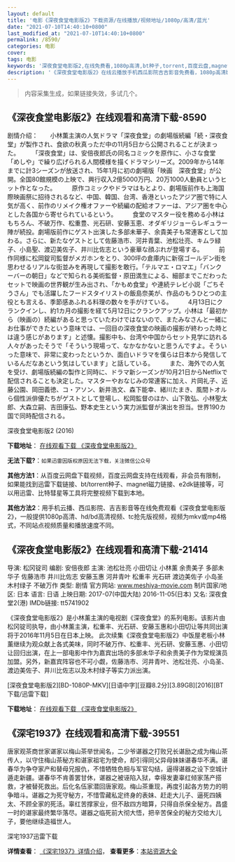 ```yaml
---
layout: default
title: '电影《深夜食堂电影版2》下载资源/在线播放/视频地址/1080p/高清/蓝光'
date: "2021-07-10T14:40:10+0800"
last_modified_at: "2021-07-10T14:40:10+0800"
permalink: /8590/
categories: 电影
cover:
tags: 电影
keywords: '深夜食堂电影版2,在线免费看,1080p高清,bt种子,torrent,百度云盘,magnet,磁力链,迅雷下载资源'
description: '《深夜食堂电影版2》在线云播放手机西瓜影院吉吉影音免费看，1080p高清bd/hd未删减完整版和tc抢先枪版，mkv/mp4格式，附带bt/torrent种子、magnet/磁力链、百度云盘、网盘资源迅雷下载链接'
---
```


>内容采集生成，如果链接失效，多试几个。


## 《深夜食堂电影版2》在线观看和高清下载-8590

剧情介绍：　　小林薫主演の人気ドラマ「深夜食堂」の劇場版続編「続・深夜食堂」が製作され、食欲の秋真っただ中の11月5日から公開されることが決まった。  　　「深夜食堂」は、安倍夜郎氏の同名コミックを原作に、小さな食堂「めしや」で繰り広げられる人間模様を描くドラマシリーズ。2009年から14年までに計3シーズンが放送され、15年1月に初の劇場版「映画　深夜食堂」が公開。全国80館規模の上映で、興行収入2億5000万円、20万1000人動員というヒット作となった。  　　原作コミックやドラマはもとより、劇場版前作も上海国際映画祭に招待されるなど、中国、韓国、台湾、香港といったアジア圏で特に人気が高く、前作のリメイク権オファーや続編の配給オファーは、アジア圏を中心とした各国から寄せられているという。  　　食堂のマスター役を務める小林はもちろん、不破万作、松重豊、光石研、安藤玉恵、オダギリジョーらレギュラー陣が続投。劇場版前作にゲスト出演した多部未華子、余貴美子も常連客として加わる。さらに、新たなゲストとして佐藤浩市、河井青葉、池松壮亮、キムラ緑子、小島聖、渡辺美佐子、井川比佐志という豪華な顔ぶれが登場する。  　　前作同様に松岡錠司監督がメガホンをとり、300坪の倉庫内に新宿ゴールデン街を思わせるリアルな街並みを再現して撮影を敢行。「テルマエ・ロマエ」「バンクーバーの朝日」などで知られる美術監督・原田満生による、細部までこだわったセットで映画の世界観が生み出され、「かもめ食堂」や連続テレビ小説「ごちそうさん」でも活躍したフードスタイリストの飯島奈美が、作品のもうひとつの主役とも言える、季節感あふれる料理の数々を手がけている。  　　4月13日にクランクインし、約1カ月の撮影を経て5月12日にクランクアップ。小林は「最初から（映画の）続編があると思っていたわけではないので、またみなさんと一緒にお仕事ができたという意味では、一回目の深夜食堂の映画の撮影が終わった時とは違う感じがあります」と述懐。撮影中も、台湾や中国からセット見学に訪れる人々があったそうで「そういう現場って、なかなかないと思うんですよ。そういった意味で、非常に変わったというか、面白いドラマを僕らは日本から発信しているんだなあという気はしています」と話している。  　　また、海外での人気を受け、劇場版続編の製作と同時に、ドラマ新シーズンが10月21日からNetflixで配信されることも決定した。マスターやおなじみの常連客に加え、片岡礼子、近藤公園、岡田義徳、コ・アソン、新井浩文、森下能幸、緒川たまき、風間トオルら個性派俳優たちがゲストとして登場し、松岡監督のほか、山下敦弘、小林聖太郎、大森立嗣、吉田康弘、野本史生という実力派監督が演出を担当。世界190カ国で同時配信される。


深夜食堂电影版2 (2016)

**下载地址**： [在线观看下载 《深夜食堂电影版2》](https://www.btbtdy.me/btdy/dy10741.html) 


**无法下载?**：`如果迅雷因版权原因无法下载，关注微信公众号 `

**其他方法1**：从百度云网盘下载视频，百度云网盘支持在线观看，非会员有限制，如果能找到迅雷下载链接、bt/torrent种子、magnet磁力链接、e2dk链接等，可以用迅雷、比特彗星等工具将完整视频下载到本地。

**其他方法2**：用手机云播、西瓜影院、吉吉影音等在线免费观看《深夜食堂电影版2》，一般提供1080p高清、hd/bd高清视频、tc抢先版视频，视频为mkv或mp4格式，不同站点视频质量和播放速度不同。


## 《深夜食堂电影版2》在线观看和高清下载-21414

导演: 松冈锭司 编剧: 安倍夜郎 主演: 池松壮亮 小田切让 小林薰 余贵美子 多部未华子 佐藤浩市 井川比佐志 安藤玉惠 河井青叶 松重丰 光石研 渡边美佐子 小岛圣 木村绿子 不破万作 类型: 剧情 官方网站: www.meshiya-movie.com 制片国家/地区: 日本 语言: 日语 上映日期: 2017-07(中国大陆) 2016-11-05(日本) 又名: 深夜食堂2(港) IMDb链接: tt5741902

《深夜食堂电影版2》是小林薰主演的电视剧《深夜食堂》的系列电影。该影片由松冈锭司执导，由小林薰主演，松重丰、光石研、安藤玉惠和小田切让等共同出演将于2016年11月5日在日本上映。 此次续集《深夜食堂电影版2》中饭屋老板小林薰继续为观众献上各式美味，同时不破万作、松重丰、光石研、安藤玉惠、小田切让回归出演，在上一部电影中作为嘉宾出场的多部未华子和余贵美子作为常规演员加盟。另外，新嘉宾阵容也不可小觑，佐藤浩市、河井青叶、池松壮亮、小岛圣、渡边美佐子、井川比佐志以及木村绿子等实力派出演。


[深夜食堂电影版2][BD-1080P-MKV][日语中字][豆瓣8.2分][3.89GB][2016][BT下载/迅雷下载]

**下载地址**： [在线观看下载 《深夜食堂电影版2》](https://www.btdx8.com/torrent/systdyb2_2016.html) 


## 《深宅1937》在线观看和高清下载-39551

唐家观茶商世家谌家以梅山茶举世闻名，二少爷谌器之打败兄长谌励之成为梅山茶传人，以守住梅山茶秘方和谌家祖宅为使命，却引得同父异母妹妹谌春华不满。谌春华为争夺家产和替母兄报仇，不惜牺牲色相与军官勾结，逼得谌器之设下空城计遁走新疆。谌春华不肯善罢甘休，谌器之被诬陷入狱，幸得发妻辜红倾家荡产搭救，才被替死救出。后化名伍家潜回唐家观。梅山茶重现，再度引起各方势力的明争暗斗。谌器之为死守秘方，不惜雪藏私定终身的表妹、赶走大儿子、逼死四姨太、不顾全家的死活。辜红苦撑家业，但不敌四方暗算，只得自杀保全秘方。昌盛一时的谌家最终繁华落尽。谌器之临死前大彻大悟，把辛苦保全的秘方交给大儿子，要他继续造福世人。<!---剧情end--->


深宅1937迅雷下载

**详情查看**： [《深宅1937》详情介绍](/movie/39551/)， **查看更多**：[本站资源大全](/movie/t/all/)

